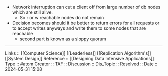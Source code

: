 - Network interruption can cut a client off from large number of db nodes which are still alive.
	- So r or w reachable nodes do not remain
- Decision becomes should it be better to return errors for all requests or to accept writes anyways and write them to some nodes that are reachable
	- second part is known as a sloppy quorum
---
Links :: [[Computer Science]] [[Leaderless]] [[Replication Algorithm's]] [[System Design]]
Reference :: [[Designing Data Intensive Applications]]
Type :: #atom
Creator ::
TAF ::
Discussion ::
Dis_Topic :: 
Resolved ::
Date :: 2024-05-31 15:08